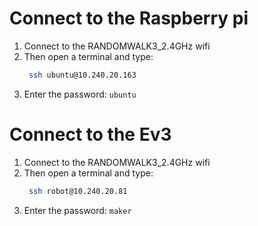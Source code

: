 # Connect to the Raspberry pi

1. Connect to the RANDOMWALK3_2.4GHz wifi
2. Then open a terminal and type:
   ```bash
    ssh ubuntu@10.240.20.163
    ```
3. Enter the password: `ubuntu`

# Connect to the Ev3

1. Connect to the RANDOMWALK3_2.4GHz wifi
2. Then open a terminal and type:
   ```bash
    ssh robot@10.240.20.81
    ```
3. Enter the password: `maker`
